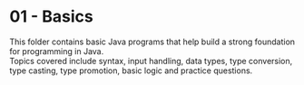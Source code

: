 # 01 - Basics 

This folder contains basic Java programs that help build a strong foundation for programming in Java.  
Topics covered include syntax, input handling, data types, type conversion, type casting, type promotion, basic logic and practice questions.
